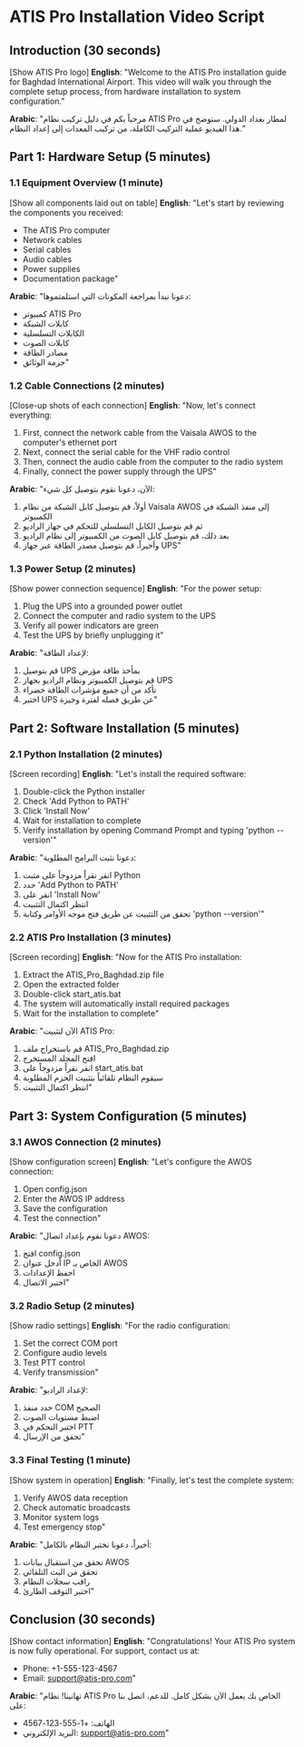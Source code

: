 # ATIS Pro Installation Video Script

## Introduction (30 seconds)
[Show ATIS Pro logo]
**English**: "Welcome to the ATIS Pro installation guide for Baghdad International Airport. This video will walk you through the complete setup process, from hardware installation to system configuration."

**Arabic**: "مرحباً بكم في دليل تركيب نظام ATIS Pro لمطار بغداد الدولي. سنوضح في هذا الفيديو عملية التركيب الكاملة، من تركيب المعدات إلى إعداد النظام."

## Part 1: Hardware Setup (5 minutes)

### 1.1 Equipment Overview (1 minute)
[Show all components laid out on table]
**English**: "Let's start by reviewing the components you received:
- The ATIS Pro computer
- Network cables
- Serial cables
- Audio cables
- Power supplies
- Documentation package"

**Arabic**: "دعونا نبدأ بمراجعة المكونات التي استلمتموها:
- كمبيوتر ATIS Pro
- كابلات الشبكة
- الكابلات التسلسلية
- كابلات الصوت
- مصادر الطاقة
- حزمة الوثائق"

### 1.2 Cable Connections (2 minutes)
[Close-up shots of each connection]
**English**: "Now, let's connect everything:
1. First, connect the network cable from the Vaisala AWOS to the computer's ethernet port
2. Next, connect the serial cable for the VHF radio control
3. Then, connect the audio cable from the computer to the radio system
4. Finally, connect the power supply through the UPS"

**Arabic**: "الآن، دعونا نقوم بتوصيل كل شيء:
1. أولاً، قم بتوصيل كابل الشبكة من نظام Vaisala AWOS إلى منفذ الشبكة في الكمبيوتر
2. ثم قم بتوصيل الكابل التسلسلي للتحكم في جهاز الراديو
3. بعد ذلك، قم بتوصيل كابل الصوت من الكمبيوتر إلى نظام الراديو
4. وأخيراً، قم بتوصيل مصدر الطاقة عبر جهاز UPS"

### 1.3 Power Setup (2 minutes)
[Show power connection sequence]
**English**: "For the power setup:
1. Plug the UPS into a grounded power outlet
2. Connect the computer and radio system to the UPS
3. Verify all power indicators are green
4. Test the UPS by briefly unplugging it"

**Arabic**: "لإعداد الطاقة:
1. قم بتوصيل UPS بمأخذ طاقة مؤرض
2. قم بتوصيل الكمبيوتر ونظام الراديو بجهاز UPS
3. تأكد من أن جميع مؤشرات الطاقة خضراء
4. اختبر UPS عن طريق فصله لفترة وجيزة"

## Part 2: Software Installation (5 minutes)

### 2.1 Python Installation (2 minutes)
[Screen recording]
**English**: "Let's install the required software:
1. Double-click the Python installer
2. Check 'Add Python to PATH'
3. Click 'Install Now'
4. Wait for installation to complete
5. Verify installation by opening Command Prompt and typing 'python --version'"

**Arabic**: "دعونا نثبت البرامج المطلوبة:
1. انقر نقراً مزدوجاً على مثبت Python
2. حدد 'Add Python to PATH'
3. انقر على 'Install Now'
4. انتظر اكتمال التثبيت
5. تحقق من التثبيت عن طريق فتح موجه الأوامر وكتابة 'python --version'"

### 2.2 ATIS Pro Installation (3 minutes)
[Screen recording]
**English**: "Now for the ATIS Pro installation:
1. Extract the ATIS_Pro_Baghdad.zip file
2. Open the extracted folder
3. Double-click start_atis.bat
4. The system will automatically install required packages
5. Wait for the installation to complete"

**Arabic**: "الآن لتثبيت ATIS Pro:
1. قم باستخراج ملف ATIS_Pro_Baghdad.zip
2. افتح المجلد المستخرج
3. انقر نقراً مزدوجاً على start_atis.bat
4. سيقوم النظام تلقائياً بتثبيت الحزم المطلوبة
5. انتظر اكتمال التثبيت"

## Part 3: System Configuration (5 minutes)

### 3.1 AWOS Connection (2 minutes)
[Show configuration screen]
**English**: "Let's configure the AWOS connection:
1. Open config.json
2. Enter the AWOS IP address
3. Save the configuration
4. Test the connection"

**Arabic**: "دعونا نقوم بإعداد اتصال AWOS:
1. افتح config.json
2. أدخل عنوان IP الخاص بـ AWOS
3. احفظ الإعدادات
4. اختبر الاتصال"

### 3.2 Radio Setup (2 minutes)
[Show radio settings]
**English**: "For the radio configuration:
1. Set the correct COM port
2. Configure audio levels
3. Test PTT control
4. Verify transmission"

**Arabic**: "لإعداد الراديو:
1. حدد منفذ COM الصحيح
2. اضبط مستويات الصوت
3. اختبر التحكم في PTT
4. تحقق من الإرسال"

### 3.3 Final Testing (1 minute)
[Show system in operation]
**English**: "Finally, let's test the complete system:
1. Verify AWOS data reception
2. Check automatic broadcasts
3. Monitor system logs
4. Test emergency stop"

**Arabic**: "أخيراً، دعونا نختبر النظام بالكامل:
1. تحقق من استقبال بيانات AWOS
2. تحقق من البث التلقائي
3. راقب سجلات النظام
4. اختبر التوقف الطارئ"

## Conclusion (30 seconds)
[Show contact information]
**English**: "Congratulations! Your ATIS Pro system is now fully operational. For support, contact us at:
- Phone: +1-555-123-4567
- Email: support@atis-pro.com"

**Arabic**: "تهانينا! نظام ATIS Pro الخاص بك يعمل الآن بشكل كامل. للدعم، اتصل بنا على:
- الهاتف: +1-555-123-4567
- البريد الإلكتروني: support@atis-pro.com"
